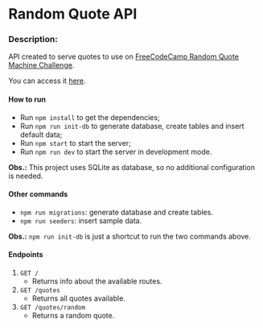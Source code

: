 # Random Quote API

### Description:

API created to serve quotes to use on [FreeCodeCamp Random Quote Machine Challenge](https://www.freecodecamp.org/learn/front-end-libraries/front-end-libraries-projects/build-a-random-quote-machine).

You can access it [here](https://fcc-random-quote-api.glitch.me).

#### How to run

* Run `npm install` to get the dependencies;
* Run `npm run init-db` to generate database, create tables and insert default data;
* Run `npm start` to start the server;
* Run `npm run dev` to start the server in development mode.

__Obs.:__ This project uses SQLite as database, so no additional configuration is needed.

#### Other commands

* `npm run migrations`: generate database and create tables.
* `npm run seeders`: insert sample data.

__Obs.:__ `npm run init-db` is just a shortcut to run the two commands above.

#### Endpoints

1. `GET /`
	* Returns info about the available routes.
2. `GET /quotes`
	* Returns all quotes available.
3. `GET /quotes/random`
	* Returns a random quote.
